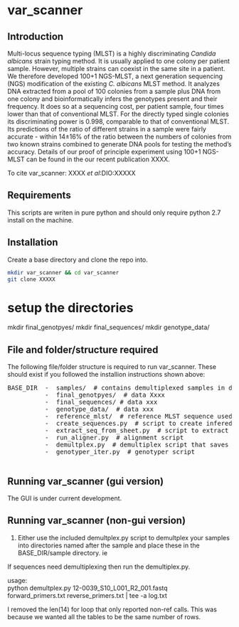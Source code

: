 # var_scanner

## Introduction  
Multi-locus sequence typing (MLST) is a highly discriminating *Candida albicans* strain typing method. It is usually applied to one colony per patient sample. However, multiple strains can coexist in the same site in a patient. We therefore developed 100+1 NGS-MLST, a next generation sequencing (NGS) modification of the existing *C. albicans* MLST method. It analyzes DNA extracted from a pool of 100 colonies from a sample plus DNA from one colony and bioinformatically infers the genotypes present and their frequency. It does so at a sequencing cost, per patient sample, four times lower than that of conventional MLST.  For the directly typed single colonies its discriminating power is 0.998, comparable to that of conventional MLST. Its predictions of the ratio of different strains in a sample were fairly accurate - within 14±16% of the ratio between the numbers of colonies from two known strains combined to generate DNA pools for testing the method’s accuracy. Details of our proof of principle experiment using 100+1 NGS-MLST can be found in the our recent publication XXXX. 

To cite var_scanner:
XXXX *et al*:DIO:XXXXX  

## Requirements  
This scripts are writen in pure python and should only require python 2.7 install on the machine.  

## Installation  
Create a base directory and clone the repo into.  
```bash
mkdir var_scanner && cd var_scanner   
git clone XXXXX   
```

# setup the directories
mkdir final_genotpyes/
mkdir final_sequences/
mkdir genotype_data/

## File and folder/structure required  
The following file/folder structure is required to run var_scanner. These should exist if you followed the installion instructions shown above:  
<pre>
BASE_DIR  -  samples/  # contains demultiplexed samples in directories named after the sample name
          -  final_genotpyes/  # data Xxxx
          -  final_sequences/ # data xxx
          -  genotype_data/  # data xxx
          -  reference_mlst/  # reference MLST sequence used for alignment
          -  create_sequences.py  # script to create infered fasta files for alignment
          -  extract_seq_from_sheet.py  # script to extract sequences from data sheet
          -  run_aligner.py  # alignment script
          -  demultplex.py  # demultiplex script that saves sequence files in folders named after the sample names
          -  genotyper_iter.py  # genotyper script
       
</pre>

## Running var_scanner (gui version)
The GUI is under current development.  

## Running var_scanner (non-gui version)

1. Either use the included demultplex.py script to demultplex your samples into directories named after the sample and place these in the BASE_DIR/sample directory. ie 


If sequences need demultiplexing then run the demultiplex.py.


usage:  
python demultplex.py 12-0039_S10_L001_R2_001.fastq \
  forward_primers.txt reverse_primers.txt | tee -a log.txt

I removed the len(14) for loop that only reported non-ref calls.
This was because we wanted all the tables to be the same number
of rows.
